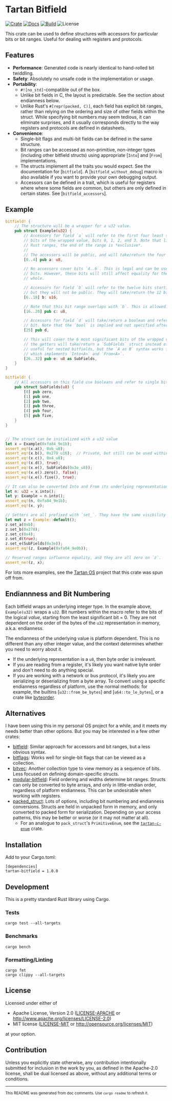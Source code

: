 # Tartan Bitfield

[![Crate](https://img.shields.io/crates/v/tartan-bitfield)](https://crates.io/crates/tartan-bitfield)
[![Docs](https://img.shields.io/docsrs/tartan-bitfield)](https://docs.rs/tartan-bitfield)
[![Build](https://github.com/cimbul/tartan-bitfield/actions/workflows/build.yml/badge.svg)](https://github.com/cimbul/tartan-bitfield/actions/workflows/build.yml)
![License](https://img.shields.io/crates/l/tartan-bitfield)

This crate can be used to define structures with accessors for particular bits or
bit ranges. Useful for dealing with registers and protocols.

## Features

  * **Performance**: Generated code is nearly identical to hand-rolled bit twiddling.
  * **Safety**: Absolutely no unsafe code in the implementation or usage.
  * **Portability**:
    * `#![no_std]`-compatible out of the box.
    * Unlike bit fields in C, the layout is predictable. See the section about
      endianness below.
    * Unlike Rust's `#[repr(packed, C)]`, each field has explicit bit ranges, rather
      than relying on the ordering and size of other fields within the struct. While
      specifying bit numbers may seem tedious, it can eliminate surprises, and it
      usually corresponds directly to the way registers and protocols are defined in
      datasheets.
  * **Convenience**:
    * Single-bit flags and multi-bit fields can be defined in the same structure.
    * Bit ranges can be accessed as non-primitive, non-integer types (including other
      bitfield structs) using appropriate [`Into`] and [`From`] implementations.
    * The structs implement all the traits you would expect. See the documentation
      for [`bitfield`]. A [`bitfield_without_debug`] macro is also available if you
      want to provide your own debugging output.
    * Accessors can be defined in a trait, which is useful for registers where where
      some fields are common, but others are only defined in certain states. See
      [`bitfield_accessors`].

## Example

```rust
bitfield! {
    // The structure will be a wrapper for a u32 value.
    pub struct Example(u32) {
        // Accessors for field `a` will refer to the first four least significant
        // bits of the wrapped value, bits 0, 1, 2, and 3. Note that like normal
        // Rust ranges, the end of the range is *exclusive*.
        //
        // The accessors will be public, and will take/return the four bits as a `u8`.
        [0..4] pub a: u8,

        // No accessors cover bits `4..6`. This is legal and can be used for reserved
        // bits. However, these bits will still affect equality for the struct as a
        // whole.

        // Accessors for field `b` will refer to the twelve bits starting at bit 6,
        // but they will not be public. They will take/return the 12 bits as a `u16`.
        [6..18] b: u16,

        // Note that this bit range overlaps with `b`. This is allowed.
        [16..20] pub c: u8,

        // Accessors for field `d` will take/return a boolean and refer to a single
        // bit. Note that the `bool` is implied and not specified after the name.
        [25] pub d,

        // This will cover the 6 most significant bits of the wrapped value, but
        // the getters will take/return a `SubFields` struct instead of `u8`. This is
        // useful for nested bitfields, but the `A as B` syntax works for any `B`
        // which implements `Into<A>` and `From<A>`.
        [26..32] pub e: u8 as SubFields,
    }
}

bitfield! {
    // All accessors on this field use booleans and refer to single bits
    pub struct SubFields(u8) {
        [0] pub zero,
        [1] pub one,
        [2] pub two,
        [3] pub three,
        [4] pub four,
        [5] pub five,
    }
}


// The struct can be initialized with a u32 value
let x = Example(0xfa84_9e1b);
assert_eq!(x.a(), 0xb_u8);
assert_eq!(x.b(), 0x278_u16);  // Private, but still can be used within the module
assert_eq!(x.c(), 0x4_u8);
assert_eq!(x.d(), true);
assert_eq!(x.e(), SubFields(0x3e_u8));
assert_eq!(x.e().zero(), false);
assert_eq!(x.e().five(), true);

// It can also be converted Into and From its underlying representation
let n: u32 = x.into();
let y: Example = n.into();
assert_eq!(n, 0xfa84_9e1b);
assert_eq!(x, y);

// Setters are all prefixed with `set_`. They have the same visibility as the getters.
let mut z = Example::default();
z.set_a(0xb);
z.set_b(0x278);
z.set_c(0x4);
z.set_d(true);
z.set_e(SubFields(0x3e));
assert_eq!(z, Example(0xfa04_9e0b));

// Reserved ranges influence equality, and they are all zero on `z`.
assert_ne!(z, x);
```

For lots more examples, see the [Tartan OS](https://github.com/cimbul/tartan-os)
project that this crate was spun off from.

## Endiannness and Bit Numbering

Each bitfield wraps an underlying integer type. In the example above, `Example(u32)`
wraps a `u32`. Bit numbers within the macro refer to the bits of the logical _value_,
starting from the least significant bit = 0. They are not dependent on the order of
the bytes of the `u32` representation in memory, a.k.a. endianness.

The endianness of the underlying value is platform dependent. This is no different
than any other integer value, and the context determines whether you need to worry
about it.
  * If the underlying representation is a `u8`, then byte order is irrelevant.
  * If you are reading from a register, it's likely you want native byte order and
    don't need to do anything special.
  * If you are working with a network or bus protocol, it's likely you are serializing
    or deserializing from a byte array. To convert using a specific endianness
    regardless of platform, use the normal methods: for example, the builtins
    [`u32::from_be_bytes`] and [`u64::to_le_bytes`], or a crate like
    [byteorder](https://docs.rs/byteorder/latest/byteorder/).

## Alternatives

I have been using this in my personal OS project for a while, and it meets my needs
better than other options. But you may be interested in a few other crates:
  * [bitfield](https://github.com/dzamlo/rust-bitfield): Similar approach for
    accessors and bit ranges, but a less obvious syntax.
  * [bitflags](https://docs.rs/bitflags/latest/bitflags/): Works well for single-bit
    flags that can be viewed as a collection.
  * [bitvec](https://docs.rs/bitvec/latest/bitvec/): Another collection type to view
    memory as a sequence of bits. Less focused on defining domain-specific structs.
  * [modular-bitfield](https://docs.rs/modular-bitfield/latest/modular_bitfield/):
    Field ordering and widths determine bit ranges. Structs can only be converted to
    byte arrays, and only in little-endian order, regardless of platform endianness.
    This can be undesirable when working with registers.
  * [packed_struct](https://docs.rs/packed_struct/0.10.0/packed_struct/): Lots of
    options, including bit numbering and endianness conversions. Structs are held
    in unpacked form in memory, and only converted to packed form for serialization.
    Depending on your access patterns, this may be better or worse (or it may not
    matter at all).
      * For an analogue to `pack_struct`'s `PrimitiveEnum`, see the
        [`tartan-c-enum`](https://github.com/cimbul/tartan-c-enum) crate.

## Installation

Add to your Cargo.toml:
```
[dependencies]
tartan-bitfield = 1.0.0
```

## Development

This is a pretty standard Rust library using Cargo.

### Tests

```
cargo test --all-targets
```

### Benchmarks

```
cargo bench
```

### Formatting/Linting

```
cargo fmt
cargo clippy --all-targets
```

## License

Licensed under either of

 * Apache License, Version 2.0
   ([LICENSE-APACHE](LICENSE-APACHE) or http://www.apache.org/licenses/LICENSE-2.0)
 * MIT license
   ([LICENSE-MIT](LICENSE-MIT) or http://opensource.org/licenses/MIT)

at your option.

## Contribution

Unless you explicitly state otherwise, any contribution intentionally submitted
for inclusion in the work by you, as defined in the Apache-2.0 license, shall be
dual licensed as above, without any additional terms or conditions.

---

<small>This README was generated from doc comments. Use `cargo readme` to refresh it.</small>
